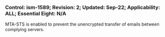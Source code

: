 ### Control: ism-1589; Revision: 2; Updated: Sep-22; Applicability: ALL; Essential Eight: N/A
<p>MTA-STS is enabled to prevent the unencrypted transfer of emails between complying servers.</p>